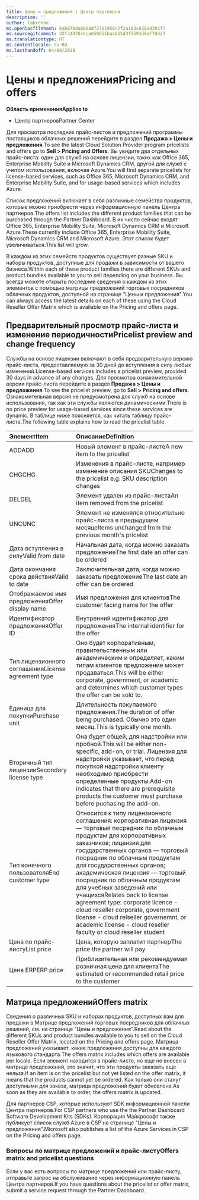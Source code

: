 ```yaml
---
title: Цены и предложения | Центр партнеров
description: ''
author: labrenne
ms.openlocfilehash: 6ab870da8008d72751956c2f2a103c638ed393f7
ms.sourcegitcommit: 32f34476cbcae58651baab15d3f5591d6ef70d27
ms.translationtype: HT
ms.contentlocale: ru-RU
ms.lasthandoff: 04/08/2018
---
```

# <a name="pricing-and-offers"></a><span data-ttu-id="46721-102">Цены и предложения</span><span class="sxs-lookup"><span data-stu-id="46721-102">Pricing and offers</span></span>

**<span data-ttu-id="46721-103">Область применения</span><span class="sxs-lookup"><span data-stu-id="46721-103">Applies to</span></span>**

-  <span data-ttu-id="46721-104">Центр партнеров</span><span class="sxs-lookup"><span data-stu-id="46721-104">Partner Center</span></span>

<span data-ttu-id="46721-105">Для просмотра последних прайс-листов и предложений программы поставщиков облачных решений перейдите в раздел **Продажа > Цены и предложения**.</span><span class="sxs-lookup"><span data-stu-id="46721-105">To see the latest Cloud Solution Provider program pricelists and offers go to **Sell > Pricing and Offers**.</span></span> <span data-ttu-id="46721-106">Вы увидите два отдельных прайс-листа: один для служб на основе лицензии, таких как Office 365, Enterprise Mobility Suite и Microsoft Dynamics CRM, другой для служб с учетом использования, включая Azure.</span><span class="sxs-lookup"><span data-stu-id="46721-106">You will find separate pricelists for license-based services, such as Office 365, Microsoft Dynamics CRM, and Enterprise Mobility Suite, and for usage-based services which includes Azure.</span></span> 

<span data-ttu-id="46721-107">Список предложений включает в себя различные семейства продуктов, которые можно приобрести через информационную панель Центра партнеров.</span><span class="sxs-lookup"><span data-stu-id="46721-107">The offers list includes the different product families that can be purchased through the Partner Dashboard.</span></span> <span data-ttu-id="46721-108">В их число сейчас входят Office 365, Enterprise Mobility Suite, Microsoft Dynamics CRM и Microsoft Azure.</span><span class="sxs-lookup"><span data-stu-id="46721-108">These currently include Office 365, Enterprise Mobility Suite, Microsoft Dynamics CRM and Microsoft Azure.</span></span> <span data-ttu-id="46721-109">Этот список будет увеличиваться.</span><span class="sxs-lookup"><span data-stu-id="46721-109">This list will grow.</span></span>

<span data-ttu-id="46721-110">В каждом из этих семейств продуктов существует разные SKU и наборы продуктов, доступные для продажи в зависимости от вашего бизнеса.</span><span class="sxs-lookup"><span data-stu-id="46721-110">Within each of these product families there are different SKUs and product bundles available to you to sell depending on your business.</span></span> <span data-ttu-id="46721-111">Вы всегда можете открыть последние сведения о каждом из этих элементов с помощью матрицы предложений торговых посредников облачных продуктов, доступной на странице "Цены и предложения".</span><span class="sxs-lookup"><span data-stu-id="46721-111">You can always access the latest details on each of these using the Cloud Reseller Offer Matrix which is available on the Pricing and offers page.</span></span>

## <a name="pricelist-preview-and-change-frequency"></a><span data-ttu-id="46721-112">Предварительный просмотр прайс-листа и изменение периодичности</span><span class="sxs-lookup"><span data-stu-id="46721-112">Pricelist preview and change frequency</span></span> 

<span data-ttu-id="46721-113">Службы на основе лицензии включают в себя предварительную версию прайс-листа, предоставляемую за 30 дней до вступления в силу любых изменений.</span><span class="sxs-lookup"><span data-stu-id="46721-113">License-based services includes a pricelist preview, provided 30 days in advance of any changes.</span></span> <span data-ttu-id="46721-114">Для просмотра ознакомительной версии прайс-листа перейдите в раздел **Продажа > Цены и предложения**.</span><span class="sxs-lookup"><span data-stu-id="46721-114">To see the pricelist preview, go to **Sell > Pricing and offers**.</span></span> <span data-ttu-id="46721-115">Ознакомительная версия не предусмотрена для служб на основе использования, так как эти службы являются динамическими.</span><span class="sxs-lookup"><span data-stu-id="46721-115">There is no price preview for usage-based services since these services are dynamic.</span></span> <span data-ttu-id="46721-116">В таблице ниже поясняется, как читать таблицу прайс-листа.</span><span class="sxs-lookup"><span data-stu-id="46721-116">The following table explains how to read the pricelist table.</span></span>

|**<span data-ttu-id="46721-117">Элемент</span><span class="sxs-lookup"><span data-stu-id="46721-117">Item</span></span>**        |**<span data-ttu-id="46721-118">Описание</span><span class="sxs-lookup"><span data-stu-id="46721-118">Definition</span></span>**      |
|:-----------   |:-----------   |
|<span data-ttu-id="46721-119">ADD</span><span class="sxs-lookup"><span data-stu-id="46721-119">ADD</span></span>   |<span data-ttu-id="46721-120">Новый элемент в прайс-листе</span><span class="sxs-lookup"><span data-stu-id="46721-120">A new item to the pricelist</span></span>|
|<span data-ttu-id="46721-121">CHG</span><span class="sxs-lookup"><span data-stu-id="46721-121">CHG</span></span>   |<span data-ttu-id="46721-122">Изменения в прайс-листе, например изменение описания SKU</span><span class="sxs-lookup"><span data-stu-id="46721-122">Changes to the pricelist e.g. SKU description changes</span></span>|
|<span data-ttu-id="46721-123">DEL</span><span class="sxs-lookup"><span data-stu-id="46721-123">DEL</span></span>   |<span data-ttu-id="46721-124">Элемент удален из прайс-листа</span><span class="sxs-lookup"><span data-stu-id="46721-124">An item removed from the pricelist</span></span>|
|<span data-ttu-id="46721-125">UNC</span><span class="sxs-lookup"><span data-stu-id="46721-125">UNC</span></span>   |<span data-ttu-id="46721-126">Элемент не изменялся относительно прайс-листа в предыдущем месяце</span><span class="sxs-lookup"><span data-stu-id="46721-126">Items unchanged from the previous month's pricelist</span></span>   |
|<span data-ttu-id="46721-127">Дата вступления в силу</span><span class="sxs-lookup"><span data-stu-id="46721-127">Valid from date</span></span>   |<span data-ttu-id="46721-128">Начальная дата, когда можно заказать предложение</span><span class="sxs-lookup"><span data-stu-id="46721-128">The first date an offer can be ordered</span></span>    |
|<span data-ttu-id="46721-129">Дата окончания срока действия</span><span class="sxs-lookup"><span data-stu-id="46721-129">Valid to date</span></span>   |<span data-ttu-id="46721-130">Заключительная дата, когда можно заказать предложение</span><span class="sxs-lookup"><span data-stu-id="46721-130">The last date an offer can be ordered</span></span>   |
|<span data-ttu-id="46721-131">Отображаемое имя предложения</span><span class="sxs-lookup"><span data-stu-id="46721-131">Offer display name</span></span>   |<span data-ttu-id="46721-132">Имя предложения для клиентов</span><span class="sxs-lookup"><span data-stu-id="46721-132">The customer facing name for the offer</span></span>   |
|<span data-ttu-id="46721-133">Идентификатор предложения</span><span class="sxs-lookup"><span data-stu-id="46721-133">Offer ID</span></span>   |<span data-ttu-id="46721-134">Внутренний идентификатор для предложения</span><span class="sxs-lookup"><span data-stu-id="46721-134">The internal identifier for the offer</span></span>   |
|<span data-ttu-id="46721-135">Тип лицензионного соглашения</span><span class="sxs-lookup"><span data-stu-id="46721-135">License agreement type</span></span>   |<span data-ttu-id="46721-136">Оно будет корпоративным, правительственным или академическим и определяет, каким типам клиентов предложение может продаваться.</span><span class="sxs-lookup"><span data-stu-id="46721-136">This will be either corporate, government, or academic and determines which customer types the offer can be sold to.</span></span>|
|<span data-ttu-id="46721-137">Единица для покупки</span><span class="sxs-lookup"><span data-stu-id="46721-137">Purchase unit</span></span>   |<span data-ttu-id="46721-138">Длительность покупаемого предложения.</span><span class="sxs-lookup"><span data-stu-id="46721-138">The duration of offer being purchased.</span></span> <span data-ttu-id="46721-139">Обычно это один месяц.</span><span class="sxs-lookup"><span data-stu-id="46721-139">This is typically one month.</span></span>   |
|<span data-ttu-id="46721-140">Вторичный тип лицензии</span><span class="sxs-lookup"><span data-stu-id="46721-140">Secondary license type</span></span>   |<span data-ttu-id="46721-141">Она будет общей, для надстройки или пробной.</span><span class="sxs-lookup"><span data-stu-id="46721-141">This will be either non-specific, add-on, or trial.</span></span> <span data-ttu-id="46721-142">Лицензия для надстройки указывает, что перед покупкой надстройки клиенту необходимо приобрести определенные продукты.</span><span class="sxs-lookup"><span data-stu-id="46721-142">Add-on indicates that there are prerequisite products the customer must purchase before puchasing the add-on.</span></span>|
|<span data-ttu-id="46721-143">Тип конечного пользователя</span><span class="sxs-lookup"><span data-stu-id="46721-143">End customer type</span></span>   |<span data-ttu-id="46721-144">Относится к типу лицензионного соглашения: корпоративная лицензия — торговый посредник по облачным продуктам для корпоративных заказчиков; лицензия для государственных органов — торговый посредник по облачным продуктам для государственных органов; академическая лицензия — торговый посредник по облачным продуктам для учебных заведений или учащихся</span><span class="sxs-lookup"><span data-stu-id="46721-144">Relates back to license agreement type: corporate licence - cloud reseller corporate, government license - cloud relseller governemnt, or academic license - cloud reseller faculty or cloud reseller student</span></span>   |
|<span data-ttu-id="46721-145">Цена по прайс-листу</span><span class="sxs-lookup"><span data-stu-id="46721-145">List price</span></span>   |<span data-ttu-id="46721-146">Цена, которую заплатит партнер</span><span class="sxs-lookup"><span data-stu-id="46721-146">The price the partner will pay</span></span>   |
|<span data-ttu-id="46721-147">Цена ERP</span><span class="sxs-lookup"><span data-stu-id="46721-147">ERP price</span></span>   |<span data-ttu-id="46721-148">Приблизительная или рекомендуемая розничная цена для клиента</span><span class="sxs-lookup"><span data-stu-id="46721-148">The estimated or recommended retail price to the customer</span></span>   |

## <a name="offers-matrix"></a><span data-ttu-id="46721-149">Матрица предложений</span><span class="sxs-lookup"><span data-stu-id="46721-149">Offers matrix</span></span>

<span data-ttu-id="46721-150">Сведения о различных SKU и наборах продуктов, доступных вам для продажи в Матрице предложений торговых посредников для облачных решений, см. на странице "Цены и предложения".</span><span class="sxs-lookup"><span data-stu-id="46721-150">Read about the different SKUs and product bundles available to you to sell on the Cloud Reseller Offer Matrix, located on the Pricing and offers page.</span></span> <span data-ttu-id="46721-151">Матрица предложений указывает, какие предложения доступны для каждого языкового стандарта.</span><span class="sxs-lookup"><span data-stu-id="46721-151">The offers matrix includes which offers are available per locale.</span></span> <span data-ttu-id="46721-152">Если элемент находится в прайс-листе, но еще не внесен в матрице предложений, это значит, что эти продукты заказать еще нельзя.</span><span class="sxs-lookup"><span data-stu-id="46721-152">If an item is on the pricelist but not yet listed on the offer matrix, it means that the products cannot yet be ordered.</span></span> <span data-ttu-id="46721-153">Как только они станут доступными для заказа, матрица предложений будет обновлена.</span><span class="sxs-lookup"><span data-stu-id="46721-153">As soon as they are available to order, the offers matrix is updated.</span></span>

<span data-ttu-id="46721-154">Для партнеров CSP, которые используют SDK информационной панели Центра партнеров.</span><span class="sxs-lookup"><span data-stu-id="46721-154">For CSP partners who use the the Partner Dashboard Software Development Kits (SDKs).</span></span> <span data-ttu-id="46721-155">Корпорация Майкрософт также публикует список служб Azure в CSP на странице "Цены и предложения".</span><span class="sxs-lookup"><span data-stu-id="46721-155">Microsoft also publishes a list of the Azure Services in CSP on the Pricing and offers page.</span></span>

### <a name="offers-matrix-and-pricelist-questions"></a><span data-ttu-id="46721-156">Вопросы по матрице предложений и прайс-листу</span><span class="sxs-lookup"><span data-stu-id="46721-156">Offers matrix and pricelist questions</span></span>

<span data-ttu-id="46721-157">Если у вас есть вопросы по матрице предложений или прайс-листу, отправьте запрос на обслуживание через информационную панель Центра партнеров.</span><span class="sxs-lookup"><span data-stu-id="46721-157">If you have questions about the pricelist or offer matrix, submit a service request through the Partner Dashboard.</span></span>
